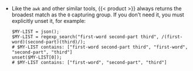 ---
---
- Like the `awk` and other similar tools, {{< product >}} always returns the broadest match as the `0` capturing group. If you don't need it, you must explicitly unset it, for example:

    ```shell
    $MY-LIST = json();
    $MY-LIST = regexp_search("first-word second-part third", /(first-word)(second-part)(third)/);
    # $MY-LIST contains: ["first-word second-part third", "first-word", "second-part", "third"]
    unset($MY-LIST[0]);
    # $MY-LIST contains: ["first-word", "second-part", "third"]
    ```
